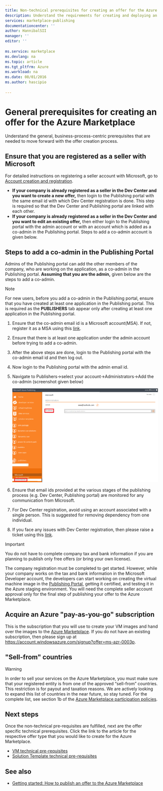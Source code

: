 ```yaml
---
title: Non-technical prerequisites for creating an offer for the Azure Marketplace | Microsoft Azure
description: Understand the requirements for creating and deploying an offer to the Azure Marketplace for others to purchase.
services: marketplace-publishing
documentationcenter: ''
author: HannibalSII
manager: ''
editor: ''

ms.service: marketplace
ms.devlang: na
ms.topic: article
ms.tgt_pltfrm: Azure
ms.workload: na
ms.date: 08/01/2016
ms.author: hascipio

---
```

# General prerequisites for creating an offer for the Azure Marketplace
Understand the general, business-process-centric prerequisites that are needed to move forward with the offer creation process.

## Ensure that you are registered as a seller with Microsoft
For detailed instructions on registering a seller account with Microsoft, go to [Account creation and registration](marketplace-publishing-accounts-creation-registration.md).

* **If your company is already registered as a seller in the Dev Center and you want to create a new offer,** then login to the Publishing portal with the same email id with which Dev Center registration is done. This step is required so that the Dev Center and Publishing portal are linked with each other.
* **If your company is already registered as a seller in the Dev Center and you want to edit an existing offer,** then either login to the Publishing portal with the admin account or with an account which is added as a co-admin in the Publishing portal. Steps to add a co-admin account is given below.

## Steps to add a co-admin in the Publishing Portal
Admins of the Publishing portal can add the other members of the company, who are working on the application, as a co-admin in the Publishing portal. **Assuming that you are the admin,** given below are the steps to add a co-admin.

> [!NOTE]
> For new users, before you add a co-admin in the Publishing portal, ensure that you have created at least one application in the Publishing portal. This is required as the **PUBLISHERS** tab appear only after creating at least one application in the Publishing portal.
> 
> 

1. Ensure that the co-admin email id is a Microsoft account(MSA). If not, register it as a MSA using this [link](https://signup.live.com/signup?uaid=0089f09ccae94043a0f07c2aaf928831&lic=1).
2. Ensure that there is at least one application under the admin account before trying to add a co-admin.
3. After the above steps are done, login to the Publishing portal with the co-admin email id and then log out.
4. Now login to the Publishing portal with the admin email id.
5. Navigate to Publishers->select your account->Administrators->Add the co-admin (screenshot given below)
   
    ![drawing](media/marketplace-publishing-pre-requisites/imgAddAdmin_05.png)
6. Ensure that email ids provided at the various stages of the publishing process (e.g. Dev Center, Publishing portal) are monitored for any communication from Microsoft.
7. For Dev Center registration, avoid using an account associated with a single person. This is suggested for removing dependency from one individual.
8. If you face any issues with Dev Center registration, then please raise a ticket using this [link](https://developer.microsoft.com/en-us/windows/support).

> [!IMPORTANT]
> You do not have to complete company tax and bank information if you are planning to publish only free offers (or bring your own license).
> 
> The company registration must be completed to get started. However, while your company works on the tax and bank information in the Microsoft Developer account, the developers can start working on creating the virtual machine image in the [Publishing Portal](https://publish.windowsazure.com), getting it certified, and testing it in the Azure staging environment. You will need the complete seller account approval only for the final step of publishing your offer to the Azure Marketplace.
> 
> 

## Acquire an Azure "pay-as-you-go" subscription
This is the subscription that you will use to create your VM images and hand over the images to the [Azure Marketplace](https://azure.microsoft.com/marketplace/). If you do not have an existing subscription, then please sign up at https://account.windowsazure.com/signup?offer=ms-azr-0003p.

## "Sell-from" countries
> [!WARNING]
> In order to sell your services on the Azure Marketplace, you must make sure that your registered entity is from one of the approved “sell-from” countries. This restriction is for payout and taxation reasons. We are actively looking to expand this list of countries in the near future, so stay tuned. For the complete list, see section 1b of the [Azure Marketplace participation policies](http://go.microsoft.com/fwlink/?LinkID=526833).
> 
> 

## Next steps
Once the non-technical pre-requisites are fulfilled, next are the offer specific technical prerequisites. Click the link to the article for the respective offer type that you would like to create for the Azure Marketplace.

* [VM technical pre-requisites](marketplace-publishing-vm-image-creation-prerequisites.md)
* [Solution Template technical pre-requisites](marketplace-publishing-solution-template-creation-prerequisites.md)

## See also
* [Getting started: How to publish an offer to the Azure Marketplace](marketplace-publishing-getting-started.md)

